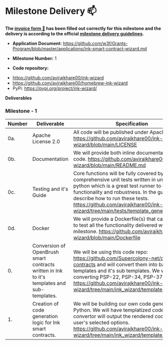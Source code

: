 # Milestone Delivery :mailbox:

**The [invoice form :pencil:](https://docs.google.com/forms/d/e/1FAIpQLSfmNYaoCgrxyhzgoKQ0ynQvnNRoTmgApz9NrMp-hd8mhIiO0A/viewform) has been filled out correctly for this milestone and the delivery is according to the official [milestone delivery guidelines](https://github.com/w3f/Grants-Program/blob/master/docs/milestone-deliverables-guidelines.md).**

- **Application Document:** https://github.com/w3f/Grants-Program/blob/master/applications/ink-smart-contract-wizard.md

- **Milestone Number:** 1

- **Code repository:**

* https://github.com/avirajkhare00/ink-wizard
* https://github.com/avirajkhare00/homebrew-ink-wizard
* PyPi: https://pypi.org/project/ink-wizard/

**Deliverables**

### Milestone - 1

| Number | Deliverable                                                                                 | Specification                                                                                                                                                                                                                                                                                              |
| ------ | ------------------------------------------------------------------------------------------- | ---------------------------------------------------------------------------------------------------------------------------------------------------------------------------------------------------------------------------------------------------------------------------------------------------------- |
| 0a.    | Apache License 2.0                                                                          | All code will be published under Apache 2.0 https://github.com/avirajkhare00/ink-wizard/blob/main/LICENSE                                                                                                                                                                                                  |
| 0b.    | Documentation                                                                               | We will provide both inline documentation of the code. https://github.com/avirajkhare00/ink-wizard/blob/main/README.md                                                                                                                                                                                     |
| 0c.    | Testing and it's Guide                                                                      | Core functions will be fully covered by comprehensive unit tests written in unittest in python which is a great test runner to ensure functionality and robustness. In the guide, we will describe how to run these tests. https://github.com/avirajkhare00/ink-wizard/tree/main/tests/template_generators |
| 0d.    | Docker                                                                                      | We will provide a Dockerfile(s) that can be used to test all the functionality delivered with this milestone. https://github.com/avirajkhare00/ink-wizard/blob/main/Dockerfile                                                                                                                             |
| 0.     | Conversion of OpenBrush smart contracts written in Ink to it's templates and sub-templates. | We will be using this code repo: https://github.com/Supercolony-net/openbrush-contracts and will convert them into basic templates and it's sub templates. We will be converting PSP-22, PSP-34, PSP-37 contracts. https://github.com/avirajkhare00/ink-wizard/tree/main/ink_wizard/templates              |
| 1.     | Creation of code generation logic for Ink smart contracts.                                  | We will be building our own code generator in Python. We will have templatized code and code convertor will output the rendered code with user's selected options. https://github.com/avirajkhare00/ink-wizard/tree/main/ink_wizard/template_generators                                                    |
